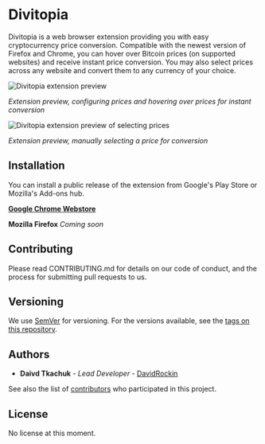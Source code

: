 Divitopia
=========

Divitopia is a web browser extension providing you with easy cryptocurrency price conversion.
Compatible with the newest version of Firefox and Chrome, you can hover over Bitcoin prices (on supported websites) and receive instant price conversion.
You may also select prices across any website and convert them to any currency of your choice.

![Divitopia extension preview](https://i.imgur.com/GckHoZt.png)

*Extension preview, configuring prices and hovering over prices for instant conversion*

![Divitopia extension preview of selecting prices](https://i.imgur.com/0AN6SN6.png)

*Extension preview, manually selecting a price for conversion*

## Installation

You can install a public release of the extension from Google's Play Store or Mozilla's Add-ons hub.

[**Google Chrome Webstore**](https://chrome.google.com/webstore/detail/divitopia-bitcoin-convert/bklbfdfcmohmmljcjhdofdphpdembfbm/reviews)

**Mozilla Firefox** *Coming soon*

## Contributing

Please read CONTRIBUTING.md for details on our code of conduct, and the process for submitting pull requests to us.

## Versioning

We use [SemVer](http://semver.org/) for versioning. For the versions available, see the [tags on this repository](https://github.com/davidrockin/divitopia-extension/tags).

## Authors

* **Daivd Tkachuk** - *Lead Developer* - [DavidRockin](https://github.com/DavidRockin)

See also the list of [contributors](https://github.com/davidrockin/divitopia-extension/contributors) who participated in this project.

## License

No license at this moment.
